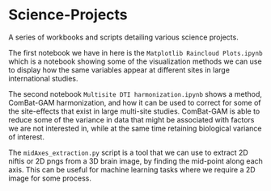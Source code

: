 # Science-Projects
A series of workbooks and scripts detailing various science projects.

The first notebook we have in here is the `Matplotlib Raincloud Plots.ipynb` which is a notebook showing some of the visualization methods we can use to display how the same variables appear at different sites in large international studies.

The second notebook `Multisite DTI harmonization.ipynb` shows a method, ComBat-GAM harmonization, and how it can be used to correct for some of the site-effects that exist in large multi-site studies. ComBat-GAM is able to reduce some of the variance in data that might be associated with factors we are not interested in, while at the same time retaining biological variance of interest.

The `midAxes_extraction.py` script is a tool that we can use to extract 2D niftis or 2D pngs from a 3D brain image, by finding the mid-point along each axis. This can be useful for machine learning tasks where we require a 2D image for some process.
 
